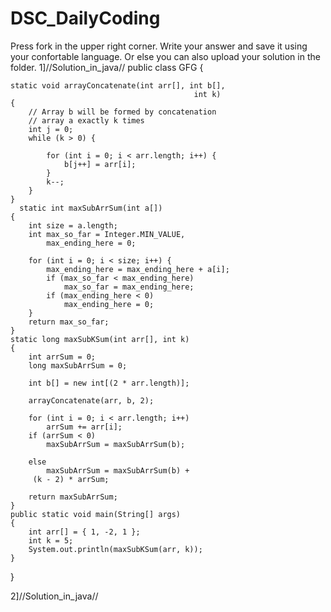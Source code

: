 # DSC_DailyCoding
Press fork in the upper right corner.
Write your answer and save it using your confortable language.
Or else you can also upload your solution in the folder.
1]//Solution_in_java//
public class GFG { 

    static void arrayConcatenate(int arr[], int b[],  
                                             int k) 
    { 
        // Array b will be formed by concatenation 
        // array a exactly k times 
        int j = 0; 
        while (k > 0) { 
  
            for (int i = 0; i < arr.length; i++) { 
                b[j++] = arr[i]; 
            } 
            k--; 
        } 
    } 
      static int maxSubArrSum(int a[]) 
    { 
        int size = a.length; 
        int max_so_far = Integer.MIN_VALUE, 
            max_ending_here = 0; 
  
        for (int i = 0; i < size; i++) { 
            max_ending_here = max_ending_here + a[i]; 
            if (max_so_far < max_ending_here) 
                max_so_far = max_ending_here; 
            if (max_ending_here < 0) 
                max_ending_here = 0; 
        } 
        return max_so_far; 
    } 
    static long maxSubKSum(int arr[], int k) 
    { 
        int arrSum = 0; 
        long maxSubArrSum = 0; 
  
        int b[] = new int[(2 * arr.length)]; 
  
        arrayConcatenate(arr, b, 2); 

        for (int i = 0; i < arr.length; i++) 
            arrSum += arr[i]; 
        if (arrSum < 0) 
            maxSubArrSum = maxSubArrSum(b); 

        else
            maxSubArrSum = maxSubArrSum(b) + 
         (k - 2) * arrSum; 
  
        return maxSubArrSum; 
    }  
    public static void main(String[] args) 
    { 
        int arr[] = { 1, -2, 1 }; 
        int k = 5; 
        System.out.println(maxSubKSum(arr, k)); 
    } 
}    


2]//Solution_in_java//
            
            
